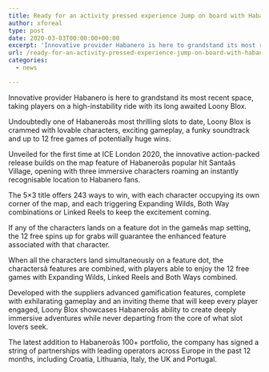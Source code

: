 ```yaml
---
title: Ready for an activity pressed experience Jump on board with Habanero s Loony Blox
author: xforeal 
type: post
date: 2020-03-03T00:00:00+00:00
excerpt: 'Innovative provider Habanero is here to grandstand its most recent opening, taking players on a high-instability ride with its long awaited Loony Blox '
url: /ready-for-an-activity-pressed-experience-jump-on-board-with-habanero-s-loony-blox/
categories:
  - news

---
```

Innovative provider Habanero is here to grandstand its most recent space, taking players on a high-instability ride with its long awaited Loony Blox.

Undoubtedly one of Habaneroâs most thrilling slots to date, Loony Blox is crammed with lovable characters, exciting gameplay, a funky soundtrack and up to 12 free games of potentially huge wins.

Unveiled for the first time at ICE London 2020, the innovative action-packed release builds on the map feature of Habaneroâs popular hit Santaâs Village, opening with three immersive characters roaming an instantly recognisable location to Habanero fans.

The 5&#215;3 title offers 243 ways to win, with each character occupying its own corner of the map, and each triggering Expanding Wilds, Both Way combinations or Linked Reels to keep the excitement coming.

If any of the characters lands on a feature dot in the gameâs map setting, the 12 free spins up for grabs will guarantee the enhanced feature associated with that character.

When all the characters land simultaneously on a feature dot, the charactersâ features are combined, with players able to enjoy the 12 free games with Expanding Wilds, Linked Reels and Both Ways combined.

Developed with the suppliers advanced gamification features, complete with exhilarating gameplay and an inviting theme that will keep every player engaged, Loony Blox showcases Habaneroâs ability to create deeply immersive adventures while never departing from the core of what slot lovers seek.

The latest addition to Habaneroâs 100+ portfolio, the company has signed a string of partnerships with leading operators across Europe in the past 12 months, including Croatia, Lithuania, Italy, the UK and Portugal.